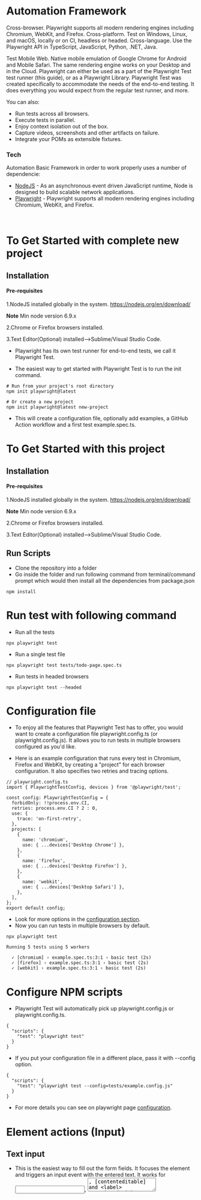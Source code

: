 # Automation Framework

Cross-browser. Playwright supports all modern rendering engines including Chromium, WebKit, and Firefox.
Cross-platform. Test on Windows, Linux, and macOS, locally or on CI, headless or headed.
Cross-language. Use the Playwright API in TypeScript, JavaScript, Python, .NET, Java.

Test Mobile Web. Native mobile emulation of Google Chrome for Android and Mobile Safari. The same rendering engine works on your Desktop and in the Cloud.
Playwright can either be used as a part of the Playwright Test test runner (this guide), or as a Playwright Library.
Playwright Test was created specifically to accommodate the needs of the end-to-end testing. It does everything you would expect from the regular test runner, and more. 

You can also:

  - Run tests across all browsers.
  - Execute tests in parallel.
  - Enjoy context isolation out of the box.
  - Capture videos, screenshots and other artifacts on failure.
  - Integrate your POMs as extensible fixtures.

  ### Tech

Automation Basic Framework in order to work properly uses a number of dependencie:

* [NodeJS](https://nodejs.org/en/) - As an asynchronous event driven JavaScript runtime, Node is designed to build scalable network applications.
* [Playwright](https://playwright.dev/) - Playwright supports all modern rendering engines including Chromium, WebKit, and Firefox.
<br />

# To Get Started with complete new project
## Installation

#### Pre-requisites
1.NodeJS installed globally in the system.
https://nodejs.org/en/download/

**Note** Min node version 6.9.x

2.Chrome or Firefox browsers installed.

3.Text Editor(Optional) installed-->Sublime/Visual Studio Code.

* Playwright has its own test runner for end-to-end tests, we call it Playwright Test.

* The easiest way to get started with Playwright Test is to run the init command.

```
# Run from your project's root directory
npm init playwright@latest

# Or create a new project
npm init playwright@latest new-project
```

* This will create a configuration file, optionally add examples, a GitHub Action workflow and a first test example.spec.ts.

# To Get Started with this project

## Installation

#### Pre-requisites
1.NodeJS installed globally in the system.
https://nodejs.org/en/download/

**Note** Min node version 6.9.x

2.Chrome or Firefox browsers installed.

3.Text Editor(Optional) installed-->Sublime/Visual Studio Code.

## Run Scripts
* Clone the repository into a folder
* Go inside the folder and run following command from terminal/command prompt which would then install all the dependencies from package.json

```
npm install
```

# Run test with following command
* Run all the tests

```
npx playwright test
```

* Run a single test file
```
npx playwright test tests/todo-page.spec.ts
```

* Run tests in headed browsers
```
npx playwright test --headed
```

# Configuration file
* To enjoy all the features that Playwright Test has to offer, you would want to create a configuration file playwright.config.ts (or playwright.config.js). It allows you to run tests in multiple browsers configured as you'd like.

* Here is an example configuration that runs every test in Chromium, Firefox and WebKit, by creating a "project" for each browser configuration. It also specifies two retries and tracing options.
```
// playwright.config.ts
import { PlaywrightTestConfig, devices } from '@playwright/test';

const config: PlaywrightTestConfig = {
  forbidOnly: !!process.env.CI,
  retries: process.env.CI ? 2 : 0,
  use: {
    trace: 'on-first-retry',
  },
  projects: [
    {
      name: 'chromium',
      use: { ...devices['Desktop Chrome'] },
    },
    {
      name: 'firefox',
      use: { ...devices['Desktop Firefox'] },
    },
    {
      name: 'webkit',
      use: { ...devices['Desktop Safari'] },
    },
  ],
};
export default config;
```

* Look for more options in the [configuration section](https://playwright.dev/docs/test-configuration).
* Now you can run tests in multiple browsers by default.
```
npx playwright test

Running 5 tests using 5 workers

  ✓ [chromium] › example.spec.ts:3:1 › basic test (2s)
  ✓ [firefox] › example.spec.ts:3:1 › basic test (2s)
  ✓ [webkit] › example.spec.ts:3:1 › basic test (2s)
```

# Configure NPM scripts
* Playwright Test will automatically pick up playwright.config.js or playwright.config.ts.

```
{
  "scripts": {
    "test": "playwright test"
  }
}
```

* If you put your configuration file in a different place, pass it with --config option.
```
{
  "scripts": {
    "test": "playwright test --config=tests/example.config.js"
  }
}
```

* For more details you can see on playwright page [configuration](https://playwright.dev/docs/test-configuration).

# Element actions (Input)

## Text input
* This is the easiest way to fill out the form fields. It focuses the element and triggers an input event with the entered text. It works for <input>, <textarea>, [contenteditable] and <label> associated with an input or textarea.
```
// Text input
await page.fill('#name', 'Peter');

// Date input
await page.fill('#date', '2020-02-02');

// Time input
await page.fill('#time', '13:15');

// Local datetime input
await page.fill('#local', '2020-03-02T05:15');

// Input through label
await page.fill('text=First Name', 'Peter');
```
  
## Mouse click

* Performs a simple human click.
  
```
// Generic click
await page.click('button#submit');

// Double click
await page.dblclick('#item');

// Right click
await page.click('#item', { button: 'right' });

// Shift + click
await page.click('#item', { modifiers: ['Shift'] });

// Hover over element
await page.hover('#item');

// Click the top left corner
await page.click('#item', { position: { x: 0, y: 0} });
```

* Under the hood, this and other pointer-related methods:

    - wait for element with given selector to be in DOM
    - wait for it to become displayed, i.e. not empty, no display:none, no visibility:hidden
    - wait for it to stop moving, for example, until css transition finishes
    - scroll the element into view
    - wait for it to receive pointer events at the action point, for example, waits until element becomes non-obscured by other elements
    - retry if the element is detached during any of the above checks

* More informations you can find on the [Input page](https://playwright.dev/docs/input).

# Page Object Model

* Page Object Model is a common pattern that introduces abstractions over web app pages to simplify interactions with them in multiple tests. It is best explained by an example.

* We will create a PlaywrightDevPage helper class to encapsulate common operations on the playwright.dev page. Internally, it will use the page object.

```
// playwright-dev-page.ts
import { expect, Locator, Page } from '@playwright/test';

export class PlaywrightDevPage {
  readonly page: Page;
  readonly getStartedLink: Locator;
  readonly gettingStartedHeader: Locator;
  readonly pomLink: Locator;
  readonly tocList: Locator;

  constructor(page: Page) {
    this.page = page;
    this.getStartedLink = page.locator('a', { hasText: 'Get started' });
    this.gettingStartedHeader = page.locator('h1', { hasText: 'Getting started' });
    this.pomLink = page.locator('li', { hasText: 'Playwright Test' }).locator('a', { hasText: 'Page Object Model' });
    this.tocList = page.locator('article ul > li > a');
  }

  async goto() {
    await this.page.goto('https://playwright.dev');
  }

  async getStarted() {
    await this.getStartedLink.first().click();
    await expect(this.gettingStartedHeader).toBeVisible();
  }

  async pageObjectModel() {
    await this.getStarted();
    await this.pomLink.click();
  }
}
```
* Now we can use the PlaywrightDevPage class in our tests.

```
// example.spec.ts
import { test, expect } from '@playwright/test';
import { PlaywrightDevPage } from './playwright-dev-page';

test('getting started should contain table of contents', async ({ page }) => {
  const playwrightDev = new PlaywrightDevPage(page);
  await playwrightDev.goto();
  await playwrightDev.getStarted();
  await expect(playwrightDev.tocList).toHaveText([
    'Installation',
    'First test',
    'Configuration file',
    'Writing assertions',
    'Using test fixtures',
    'Using test hooks',
    'Command line',
    'Configure NPM scripts',
    'Release notes'
  ]);
});

test('should show Page Object Model article', async ({ page }) => {
  const playwrightDev = new PlaywrightDevPage(page);
  await playwrightDev.goto();
  await playwrightDev.pageObjectModel();
  await expect(page.locator('article')).toContainText('Page Object Model is a common pattern');
});
```
# Assertions

* Playwright Test uses expect library for test assertions. This library provides a lot of matchers like toEqual, toContain, toMatch, toMatchSnapshot and many more:
```
expect(success).toBeTruthy();
```
* Playwright also extends it with convenience async matchers that will wait until the expected condition is met. Consider the following example:
```
await expect(page.locator('.status')).toHaveText('Submitted');
```
* Playwright Test will be re-testing the node with the selector .status until fetched Node has the "Submitted" text. It will be re-fetching the node and checking it over and over, until the condition is met or until the timeout is reached. You can either pass this timeout or configure it once via the testConfig.expect value in test config.
  
For more details you can look [Assertions page](https://playwright.dev/docs/test-assertions).
  
# Run reports

## List reporter
<br />

* List reporter is default (except on CI where the dot reporter is default). It prints a line for each test being run.
```
npx playwright test --reporter=list
```

```
// playwright.config.ts
import { PlaywrightTestConfig } from '@playwright/test';

const config: PlaywrightTestConfig = {
  reporter: 'list',
};
export default config;
```

* Here is an example output in the middle of a test run. Failures will be listed at the end.

```
npx playwright test --reporter=list
Running 124 tests using 6 workers

  ✓ should access error in env (438ms)
  ✓ handle long test names (515ms)
  x 1) render expected (691ms)
  ✓ should timeout (932ms)
    should repeat each:
  ✓ should respect enclosing .gitignore (569ms)
    should teardown env after timeout:
    should respect excluded tests:
  ✓ should handle env beforeEach error (638ms)
    should respect enclosing .gitignore:
```

## Line reporter

* Line reporter is more concise than the list reporter. It uses a single line to report last finished test, and prints failures when they occur. Line reporter is useful for large test suites where it shows the progress but does not spam the output by listing all the tests.
```
npx playwright test --reporter=line
```

```
// playwright.config.js
// @ts-check

/** @type {import('@playwright/test').PlaywrightTestConfig} */
const config = {
  reporter: 'line',
};

module.exports = config;
```

* Here is an example output in the middle of a test run. Failures are reported inline.
```
npx playwright test --reporter=line
Running 124 tests using 6 workers
  1) dot-reporter.spec.ts:20:1 › render expected ===================================================

    Error: expect(received).toBe(expected) // Object.is equality

    Expected: 1
    Received: 0

[23/124] gitignore.spec.ts - should respect nested .gitignore
```

## HTML reporter

* HTML reporter produces a self-contained folder that contains report for the test run that can be served as a web page.
* By default, HTML report is opened automatically if some of the tests failed. You can control this behavior via the open property in the Playwright config. The possible values for that property are always, never and on-failure (default).

```
// playwright.config.ts
import { PlaywrightTestConfig } from '@playwright/test';

const config: PlaywrightTestConfig = {
  reporter: [ ['html', { open: 'never' }] ],
};
export default config;
```

* A quick way of opening the last test run report is:
```
npx playwright show-report
```
* Or if there is a custom folder name:
```
npx playwright show-report my-report
```

## Allure reporter

```
# Install
npm i -D allure-playwright

# Run tests
npx playwright test --reporter=line,allure-playwright

# Generate report
allure generate ./allure-results --clean && allure open ./allure-report
```

More details you can find for all [reports] (https://playwright.dev/docs/test-reporters).
